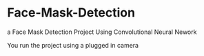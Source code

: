 # Face-Mask-Detection
a Face Mask Detection Project Using Convolutional Neural Nework

You run the project using a plugged in camera
